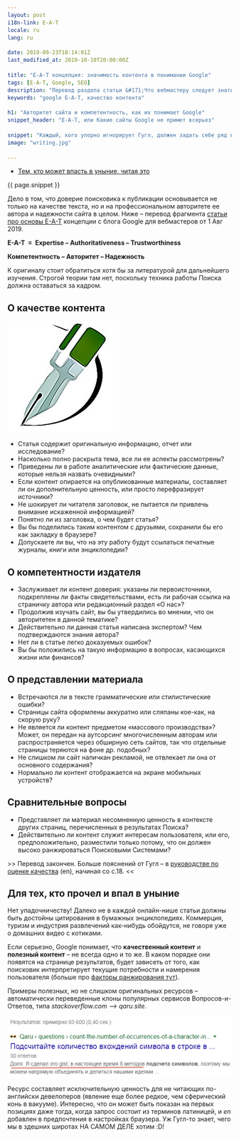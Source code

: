 ```yaml
---
layout: post
i18n-link: E-A-T
locale: ru
lang: ru

date: 2019-09-23T18:14:01Z
last_modified_at: 2019-10-10T20:00:00Z

title: "E-A-T концепция: значимость контента в понимании Google"
tags: [E-A-T, Google, SEO]
description: "Перевод раздела статьи &#171;Что вебмастеру следует знать о ключевых апдейтах Google&#187; в webmasters.googleblog.com (1 авг 2019). Не подстрочный. С комментариями."
keywords: "google E-A-T, качество контента"

h1: "Авторитет сайта и компетентность, как их понимает Google"
snippet_header: "E-A-T, или Какие сайты Google не примет всерьез"

snippet: "Каждый, кого упорно игнорирует Гугл, должен задать себе ряд вопросов. Отвечать жела&#173;тельно начистоту, заранее проверив, какие страницы выходят на первый план в Поиске по целевым запросам."
image: "writing.jpg"

---
```


<ul class="toc txt-right"><li><a href="#fin">Тем, кто может впасть в уныние, читая&nbsp;это</a></li> </ul>
<div>
  <p>{{ page.snippet }}</p>
  <p>Дело в том, что доверие поисковика к публикации основывается не только на качестве текста, но и на профессио&#173;нальном авторитете ее автора и надежности сайта в целом. Ниже – перевод фрагмента <a href="https://webmasters.googleblog.com/2019/08/core-updates.html" rel="noopener">статьи про основы E-A-T</a> концепции с блога Google для вебмастеров от 1 Авг 2019.</p>
  <p class="txt-center"><strong>E-A-T &nbsp;=&nbsp; Expertise &ndash; Authoritativeness &ndash; Trustworthiness</strong></p>
  <p class="txt-center"><strong>Компетентность &ndash; Авторитет &ndash; Надежность</strong></p>
  <p>К оригиналу стоит обратиться хотя бы за литературой для дальнейшего изучения. Строгой теории там нет, поскольку техника работы Поиска должна оставаться за кадром.</p>
</div>
<h2>О качестве контента</h2>
<p><img class="fullscreen-right" src="/images/posts/writing.jpg" alt="Текстовый контент"></p>
<ul>
  <li>Статья содержит <span class="under">оригинальную инфор&#173;мацию,</span> отчет или исследование?</li>
  <li>Насколько<span class="under"> полно раскрыта тема, </span> все ли ее аспекты рассмотрены?</li>
  <li>Приведены ли в работе аналитические или фактические данные, которые<span class="under"> нельзя назвать очевидными</span>?
  </li>
  <li>Если контент опирается на опубликован&#173;ные материалы, составляет ли <span class="under">он дополни&#173;тельную ценность</span>, или просто перефрази&#173;рует источники?</li>
  <li>Не шокирует ли читателя заголовок, не пытается ли привлечь внимание искаженной информацией?
  </li>
  <li>Понятно ли из заголовка, о чем будет статья?</li>
  <li>Вы бы поделились таким контентом с друзьями, сохранили бы его как закладку в браузере?</li>
  <li>Допускаете ли вы, что на эту работу будут ссылаться печатные журналы, книги или энциклопедии?</li>
</ul>
<h2>О компетентности издателя</h2>
<ul>
  <li><span class="under">Заслуживает ли контент доверия</span>: указаны ли первоисточники, подкреплены ли факты свидетельствами, есть ли рабочая ссылка на страничку автора или редакционный раздел «О нас»?</li>
  <li>Продолжив изучать сайт, вы бы утвер&#173;дились во мнении, что <span class="under">он авторитетен в </span>данной тематике?</li>
  <li>Действительно ли данная статья<span class="under"> написана экспертом?</span> Чем подтверждаются знания автора?
  </li>
  <li>Нет ли в статье легко доказуемых ошибок?</li>
  <li>Вы бы положились на такую информа&#173;цию в вопросах, касающихся жизни или финан&#173;сов?
  </li>
</ul>
<h2>О представлении материала</h2>
<ul>
  <li>Встречаются ли в тексте граммати&#173;ческие или стилистические ошибки?</li>
  <li>Страницы сайта оформлены аккуратно или сляпаны кое-как, на скорую руку?</li>
  <li>Не является ли контент предметом «массового производства»? Может, он передан на аутсорсинг многочисленным авторам или распространяется через обширную сеть сайтов, так что отдельные страницы теряются на фоне др. подобных?</li>
  <li>Не слишком ли сайт напичкан рекла&#173;мой, не отвлекает ли она от основного содержания?
  </li>
  <li>Нормально ли контент отображается на <span class="under">экране мобильных устройств</span>?</li>
</ul>
<h2>Сравнительные вопросы</h2>
<ul>
  <li>Представляет ли материал несомнен&#173;ную ценность в контексте других страниц, перечисленных в результатах Поиска?</li>
  <li>Действительно ли контент служит интересам пользователя, или его, предположительно, разместили только потому, что он должен высоко ранжироваться Поисковыми Системами?
  </li>
</ul>
<p>&gt;&gt; Перевод закончен. Больше пояснений от Гугл &ndash; в <a href="https://static.googleusercontent.com/media/guidelines.raterhub.com/en//searchqualityevaluatorguidelines.pdf" rel="noopener" target="_blank">руководстве по оценке качества</a>&nbsp;(en), начиная со с.18. &lt;&lt;</p>
<h2 id="fin">Для тех, кто прочел и впал в уныние</h2>
<p>Нет упадочничеству! Далеко не в каждой онлайн-нише статьи должны быть достойны цитирования в бумажных энцик&#173;лопедиях. Коммерция, туризм и индустрия развле&#173;чений как-нибудь обойдутся, не говоря уже о домашних видео с котиками.</p>
<p>Если серьезно, Google понимает, что <b>качественный контент</b> и <b>полезный контент</b> &ndash; не всегда одно и то же. В каком порядке они появятся на странице результатов, будет зависеть от того, как поисковик интер&#173;претирует текущие потребности и намерения пользователя (больше про <a href="{{site.url}}/kak-rabotajut-algoritmy-google">факторы ранжирования тут</a>).
<p>Примеры полезных, но не слишком ориги&#173;нальных ресурсов &ndash; автоматически переве&#173;ден&#173;ные клоны популярных сервисов Вопросов-и-Ответов, типа <i>stackoverflow.com &xrarr; qaru.site</i>.</p>
</p><p class="txt-center">
<img loading="lazy"  src="/images/posts/qaru-first-position-ru.jpg" alt="По сниппету видно, что перевод автоматический, не очень качественный"></p>
<p>Ресурс составляет исключительную ценность для не&nbsp;читающих по-английски девелоперов (явление еще более редкое, чем сферический конь в вакууме). Интересно, что он может быть показан на первых позициях даже тогда, когда запрос состоит из терминов латиницей, и <i>en</i> добавлен в предпочтения в настройках браузера. Уж Гугл-то знает, чего мы в здешних широтах НА САМОМ ДЕЛЕ хотим :D!</p>